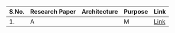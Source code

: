 | S.No. | Research Paper | Architecture | Purpose | Link |
| ---- | ---- | ---- | ---- | ---- |
|1.|A||M|[Link](https://github.com/kwanit1142/Research-Papers-Reading-Directory/blob/main/Computer%20Vision/Attention%20Clusters%20Purely%20Attention%20Based%20Local%20Feature%20Integration%20for%20Video%20Classification.pdf)|
